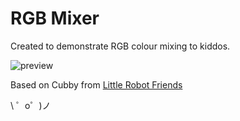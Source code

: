 RGB Mixer
=================

Created to demonstrate RGB colour mixing to kiddos. 

![preview](https://cdn.glitch.com/248c7c49-a121-48d3-a384-6862ab105334%2Frgb-square-crop.gif?v=1592750702778)

Based on Cubby from [Little Robot Friends](https://littlerobotfriends.com/)

\ ゜o゜)ノ

